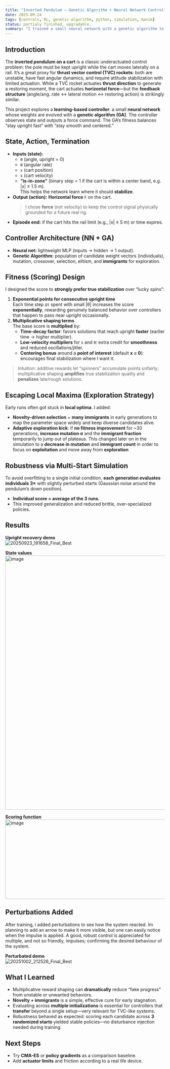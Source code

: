 ```yaml
---
title: "Inverted Pendulum — Genetic Algorithm + Neural Network Control"
date: 2025-09-24
tags: [controls, RL, genetic-algorithm, python, simulation, manim]
status: partialy finished, upgradable.
summary: "I trained a small neural network with a genetic algorithm to balance an inverted pendulum, with exploration/robustness tricks that transfer to TVC-style rockets."
---
```


## Introduction
The **inverted pendulum on a cart** is a classic underactuated control problem: the pole must be kept upright while the cart moves laterally on a rail. It’s a great proxy for **thrust vector control (TVC) rockets**: both are unstable, have fast angular dynamics, and require attitude stabilization with limited actuation. While a TVC rocket actuates **thrust direction** to generate a restoring moment, the cart actuates **horizontal force**—but the **feedback structure** (angle/ang. rate ↔ lateral motion ↔ restoring action) is strikingly similar.

This project explores a **learning-based controller**: a small **neural network** whose weights are evolved with a **genetic algorithm (GA)**. The controller observes state and outputs a force command. The GA’s fitness balances “stay upright fast” with “stay smooth and centered.”

## State, Action, Termination
- **Inputs (state):**  
  - `θ` (angle, upright = 0)  
  - `θ̇` (angular rate)  
  - `x` (cart position)  
  - `ẋ` (cart velocity)  
  - **“is-in-zone”** (binary step = 1 if the cart is within a center band, e.g. \|x\| ≤ 1.5 m).  
    This helps the network learn where it should **stabilize**.
- **Output (action):** **Horizontal force** `F` on the cart.  
  > I chose **force** (not velocity) to keep the control signal physically grounded for a future real rig.
- **Episode end:** if the cart hits the rail limit (e.g., \|x\| ≥ 5 m) or time expires.

## Controller Architecture (NN + GA)
- **Neural net:** lightweight MLP (inputs → hidden → 1 output).  
- **Genetic Algorithm:** population of candidate weight vectors (individuals), mutation, crossover, selection, elitism, and **immigrants** for exploration.

## Fitness (Scoring) Design
I designed the score to **strongly prefer true stabilization** over “lucky spins”:

1. **Exponential points for consecutive upright time**  
   Each time step `Δt` spent with small \|θ\| increases the score **exponentially**, rewarding genuinely balanced behavior over controllers that happen to pass near upright occasionally.
2. **Multiplicative shaping terms**  
   The base score is **multiplied** by:
   - **Time-decay factor**: favors solutions that reach upright **faster** (earlier time → higher multiplier).
   - **Low-velocity multipliers** for `ẋ` and `θ̇`: extra credit for **smoothness** and reduced oscillations/jitter.
   - **Centering bonus** around a **point of interest** (default **x = 0**): encourages final stabilization where I want it.

> Intuition: additive rewards let “spinners” accumulate points unfairly; multiplicative shaping **amplifies** true stabilization quality and **penalizes** late/rough solutions.

## Escaping Local Maxima (Exploration Strategy)
Early runs often got stuck in **local optima**. I added:
- **Novelty-driven selection** + **many immigrants** in early generations to map the parameter space widely and keep diverse candidates alive.
- **Adaptive exploration kick**: if **no fitness improvement** for ~30 generations, **increase mutation σ** and the **immigrant fraction** temporarily to jump out of plateaus. This changed later on in the simulation to a **decrease in mutation** and **immigrant count** in order to focus on **exploitation** and move away from **exploration**

## Robustness via Multi-Start Simulation
To avoid overfitting to a single initial condition, **each generation evaluates individuals 3×** with slightly perturbed starts (Gaussian noise around the pendulum’s down position).  
- **Individual score = average of the 3 runs.**  
- This improved generalization and reduced brittle, over-specialized policies.

## Results
**Upright recovery demo**  
![20250923_191658_Final_Best](https://github.com/user-attachments/assets/fc69c374-b3eb-4ab3-97b3-08cce76478bf)



**State values**  
<img width="800" height="800" alt="image" src="https://github.com/user-attachments/assets/8d7f0de8-90ee-4c94-abd7-2de943a3dc25" />


**Scoring function**  
<img width="800" height="250" alt="image" src="https://github.com/user-attachments/assets/0c644767-389e-4fa9-9e7f-bbcb1f42f0b7" />

## Perturbations Added

After training, i added perturbations to see how the system reacted. Im planning to add an arrow to make it more visible, but one can easily notice when the impulse is applied.
A good, robust control is appreciated for multiple, and not so friendly, impulses; confirming the desired behaviour of the system.

**Perturbated demo**  
![20251002_212526_Final_Best](https://github.com/user-attachments/assets/9434ac34-6887-4894-b320-81a40cdbd777)



## What I Learned
- Multiplicative reward shaping can **dramatically** reduce “fake progress” from unstable or unwanted behaviors.
- **Novelty + immigrants** is a simple, effective cure for early stagnation.
- Evaluating across **multiple initializations** is essential for controllers that **transfer** beyond a single setup—very relevant for TVC-like systems.
- Robustness behaved as expected: scoring each candidate across **3 randomized starts** yielded stable policies—no disturbance injection needed during training.


## Next Steps
- Try **CMA-ES** or **policy gradients** as a comparison baseline.
- Add **actuator limits** and friction according to a real life device.

